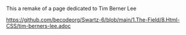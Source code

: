 This a remake of a page dedicated to Tim Berner Lee 

https://github.com/becodeorg/Swartz-6/blob/main/1.The-Field/8.Html-CSS/tim-berners-lee.adoc
